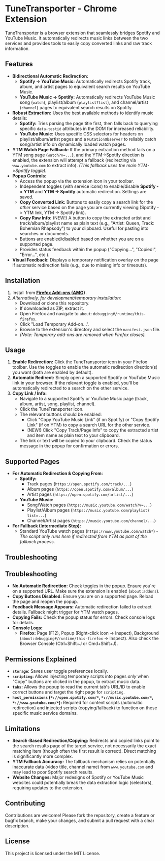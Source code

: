# TuneTransporter - Chrome Extension

TuneTransporter is a browser extension that seamlessly bridges Spotify and YouTube Music. It automatically redirects music links between the two services and provides tools to easily copy converted links and raw track information.

## Features

*   **Bidirectional Automatic Redirection:**
    *   **Spotify -> YouTube Music:** Automatically redirects Spotify track, album, and artist pages to equivalent search results on YouTube Music.
    *   **YouTube Music -> Spotify:** Automatically redirects YouTube Music song (`watch`), playlist/album (`playlist?list`), and channel/artist (`channel`) pages to equivalent search results on Spotify.
*   **Robust Extraction:** Uses the best available methods to identify music details:
    *   **Spotify:** Tries parsing the page title first, then falls back to querying specific `data-testid` attributes in the DOM for increased reliability.
    *   **YouTube Music:** Uses specific CSS selectors for headers on playlist/album/artist pages and a `MutationObserver` to reliably catch song/artist info on dynamically loaded watch pages.
*   **YTM Watch Page Fallback:** If the primary extraction method fails on a YTM song page (`watch?v=...`), and the YTM->Spotify direction is enabled, the extension will attempt a fallback (redirecting via `www.youtube.com` to extract info). *(This fallback uses the main YTM->Spotify toggle).*
*   **Popup Controls:**
    *   Access the popup via the extension icon in your toolbar.
    *   Independent toggles (with service icons) to enable/disable **Spotify -> YTM** and **YTM -> Spotify** automatic redirection. Settings are saved.
    *   **Copy Converted Link:** Buttons to easily copy a search link for the *other* service based on the page you are currently viewing (Spotify -> YTM link, YTM -> Spotify link).
    *   **Copy Raw Info:** (NEW!) A button to copy the extracted artist and track/album/playlist name as plain text (e.g., "Artist: Queen, Track: Bohemian Rhapsody") to your clipboard. Useful for pasting into searches or documents.
    *   Buttons are enabled/disabled based on whether you are on a supported page.
    *   Provides status feedback within the popup ("Copying...", "Copied!", "Error...", etc.).
*   **Visual Feedback:** Displays a temporary notification overlay on the page if automatic redirection fails (e.g., due to missing info or timeouts).

## Installation


1.  Install from **[Firefox Add-ons (AMO)](https://addons.mozilla.org/en-US/firefox/addon/tunetransporter/)** .
2.  *Alternatively, for development/temporary installation:*
    *   Download or clone this repository.
    *   If downloaded as ZIP, extract it.
    *   Open Firefox and navigate to `about:debugging#/runtime/this-firefox`.
    *   Click "Load Temporary Add-on...".
    *   Browse to the extension's directory and select the `manifest.json` file.
    *   *(Note: Temporary add-ons are removed when Firefox closes).*

## Usage

1.  **Enable Redirection:** Click the TuneTransporter icon in your Firefox toolbar. Use the toggles to enable the automatic redirection direction(s) you want (both are enabled by default).
2.  **Automatic Redirect:** Simply open a supported Spotify or YouTube Music link in your browser. If the relevant toggle is enabled, you'll be automatically redirected to a search on the other service.
3.  **Copy Link / Info:**
    *   Navigate to a supported Spotify or YouTube Music page (track, album, artist, song, playlist, channel).
    *   Click the TuneTransporter icon.
    *   The relevant buttons should be enabled:
        *   Click "Copy YouTube Music Link" (if on Spotify) or "Copy Spotify Link" (if on YTM) to copy a search URL for the other service.
        *   (NEW!) Click "Copy Track/Page Info" to copy the extracted artist and item name as plain text to your clipboard.
    *   The link or text will be copied to your clipboard. Check the status message in the popup for confirmation or errors.

## Supported Pages

*   **For Automatic Redirection & Copying From:**
    *   **Spotify:**
        *   Track pages (`https://open.spotify.com/track/...`)
        *   Album pages (`https://open.spotify.com/album/...`)
        *   Artist pages (`https://open.spotify.com/artist/...`)
    *   **YouTube Music:**
        *   Song/Watch pages (`https://music.youtube.com/watch?v=...`)
        *   Playlist/Album pages (`https://music.youtube.com/playlist?list=...`)
        *   Channel/Artist pages (`https://music.youtube.com/channel/...`)
*   **For Fallback (Intermediate Step):**
    *   Standard YouTube watch pages (`https://www.youtube.com/watch*`) - *The script only runs here if redirected from YTM as part of the fallback process.*

## Troubleshooting

## Troubleshooting

*   **No Automatic Redirection:** Check toggles in the popup. Ensure you're on a supported URL. Make sure the extension is enabled (`about:addons`).
*   **Copy Buttons Disabled:** Ensure you are on a supported page. Reload the page and reopen the popup.
*   **Feedback Message Appears:** Automatic redirection failed to extract details. Fallback might trigger for YTM watch pages.
*   **Copying Fails:** Check the popup status for errors. Check console logs for details.
*   **Console Logs:**
    *   **Firefox:** Page (F12), Popup (Right-click icon -> Inspect), Background (`about:debugging#/runtime/this-firefox` -> Inspect). Also check the Browser Console (Ctrl+Shift+J or Cmd+Shift+J).

## Permissions Explained

*   **`storage`:** Saves user toggle preferences locally.
*   **`scripting`:** Allows injecting temporary scripts into pages *only* when "Copy" buttons are clicked in the popup, to extract music data.
*   **`tabs`:** Allows the popup to read the current tab's URL/ID to enable correct buttons and target the right page for `scripting`.
*   **`host_permissions` (`*://open.spotify.com/*`, `*://music.youtube.com/*`, `*://www.youtube.com/*`):** Required for content scripts (automatic redirection) and injected scripts (copying/fallback) to function on these specific music service domains.


## Limitations

*   **Search-Based Redirection/Copying:** Redirects and copied links point to the search results page of the target service, not necessarily the exact matching item (though often the first result is correct). Direct matching is significantly more complex.
*   **YTM Fallback Accuracy:** The fallback mechanism relies on potentially inaccurate data (video title, channel name) from `www.youtube.com` and may lead to poor Spotify search results.
*   **Website Changes:** Major redesigns of Spotify or YouTube Music websites could potentially break the data extraction logic (selectors), requiring updates to the extension.

## Contributing

Contributions are welcome! Please fork the repository, create a feature or bugfix branch, make your changes, and submit a pull request with a clear description.

## License

This project is licensed under the MIT License.